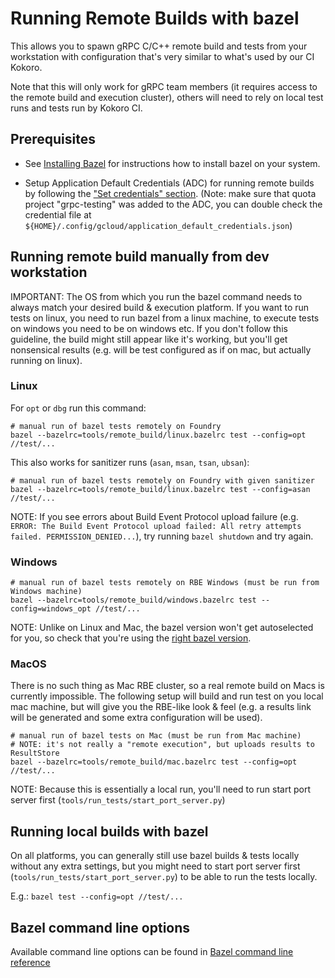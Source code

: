 # Running Remote Builds with bazel

This allows you to spawn gRPC C/C++ remote build and tests from your workstation with
configuration that's very similar to what's used by our CI Kokoro.

Note that this will only work for gRPC team members (it requires access to the
remote build and execution cluster), others will need to rely on local test runs
and tests run by Kokoro CI.


## Prerequisites

- See [Installing Bazel](https://docs.bazel.build/versions/master/install.html) for instructions how to install bazel on your system.

- Setup Application Default Credentials (ADC) for running remote builds by following the ["Set credentials" section](https://developers.google.com/remote-build-execution/docs/set-up/first-remote-build#set_credentials). (Note: make sure that quota project "grpc-testing" was added to the ADC, you can double check the credential file at `${HOME}/.config/gcloud/application_default_credentials.json`)


## Running remote build manually from dev workstation

IMPORTANT: The OS from which you run the bazel command needs to always match your desired build & execution platform. If you want to run tests on linux, you need to run bazel from a linux machine, to execute tests on windows you need to be on windows etc. If you don't follow this guideline, the build might still appear like it's working, but you'll get nonsensical results (e.g. will be test configured as if on mac, but actually running on linux).

### Linux

For `opt` or `dbg` run this command:
```
# manual run of bazel tests remotely on Foundry
bazel --bazelrc=tools/remote_build/linux.bazelrc test --config=opt //test/...
```

This also works for sanitizer runs (`asan`, `msan`, `tsan`, `ubsan`):
```
# manual run of bazel tests remotely on Foundry with given sanitizer
bazel --bazelrc=tools/remote_build/linux.bazelrc test --config=asan //test/...
```

NOTE: If you see errors about Build Event Protocol upload failure (e.g. `ERROR: The Build Event Protocol upload failed: All retry attempts failed. PERMISSION_DENIED...`), try running `bazel shutdown` and try again.

### Windows

```
# manual run of bazel tests remotely on RBE Windows (must be run from Windows machine)
bazel --bazelrc=tools/remote_build/windows.bazelrc test --config=windows_opt //test/...
```

NOTE: Unlike on Linux and Mac, the bazel version won't get autoselected for you,
so check that you're using the [right bazel version](https://github.com/grpc/grpc/blob/master/tools/bazel).

### MacOS

There is no such thing as Mac RBE cluster, so a real remote build on Macs is currently impossible.
The following setup will build and run test on you local mac machine, but will give
you the RBE-like look & feel (e.g. a results link will be generated and some extra configuration will
be used).

```
# manual run of bazel tests on Mac (must be run from Mac machine)
# NOTE: it's not really a "remote execution", but uploads results to ResultStore
bazel --bazelrc=tools/remote_build/mac.bazelrc test --config=opt //test/...
```

NOTE: Because this is essentially a local run, you'll need to run start port server first (`tools/run_tests/start_port_server.py`)

## Running local builds with bazel

On all platforms, you can generally still use bazel builds & tests locally without any extra settings, but you might need to 
start port server first (`tools/run_tests/start_port_server.py`) to be able to run the tests locally.

E.g.: `bazel test --config=opt //test/...`

## Bazel command line options

Available command line options can be found in
[Bazel command line reference](https://docs.bazel.build/versions/master/command-line-reference.html)

